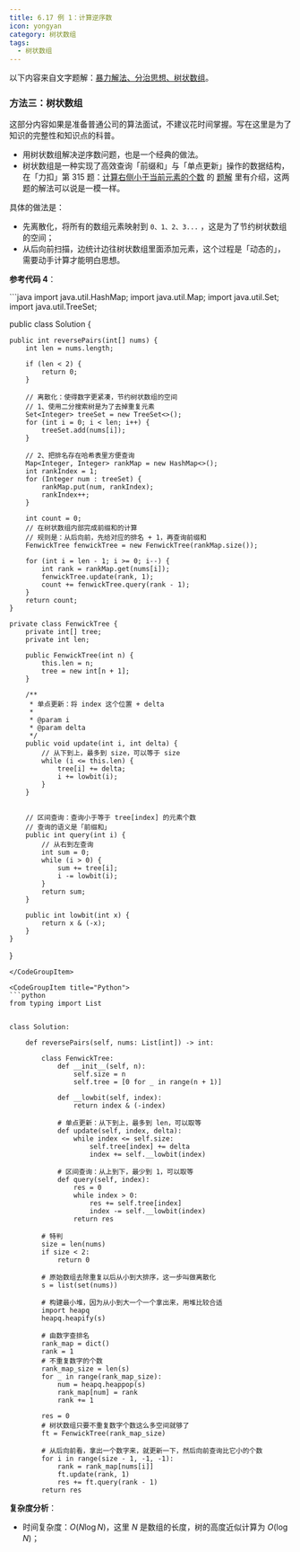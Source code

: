```yaml
---
title: 6.17 例 1：计算逆序数
icon: yongyan
category: 树状数组
tags:
  - 树状数组
---
```


以下内容来自文字题解：[暴力解法、分治思想、树状数组](https://leetcode-cn.com/problems/shu-zu-zhong-de-ni-xu-dui-lcof/solution/bao-li-jie-fa-fen-zhi-si-xiang-shu-zhuang-shu-zu-b/)。

### 方法三：树状数组

这部分内容如果是准备普通公司的算法面试，不建议花时间掌握。写在这里是为了知识的完整性和知识点的科普。

- 用树状数组解决逆序数问题，也是一个经典的做法。
- 树状数组是一种实现了高效查询「前缀和」与「单点更新」操作的数据结构，在「力扣」第 315 题：[计算右侧小于当前元素的个数](https://leetcode-cn.com/problems/count-of-smaller-numbers-after-self/) 的 [题解](https://leetcode-cn.com/problems/count-of-smaller-numbers-after-self/solution/shu-zhuang-shu-zu-by-liweiwei1419/) 里有介绍，这两题的解法可以说是一模一样。

具体的做法是：

- 先离散化，将所有的数组元素映射到 `0、1、2、3...` ，这是为了节约树状数组的空间；
- 从后向前扫描，边统计边往树状数组里面添加元素，这个过程是「动态的」，需要动手计算才能明白思想。

**参考代码 4**：

<CodeGroup>
<CodeGroupItem title="Java">
```java
import java.util.HashMap;
import java.util.Map;
import java.util.Set;
import java.util.TreeSet;

public class Solution {

    public int reversePairs(int[] nums) {
        int len = nums.length;

        if (len < 2) {
            return 0;
        }

        // 离散化：使得数字更紧凑，节约树状数组的空间
        // 1、使用二分搜索树是为了去掉重复元素
        Set<Integer> treeSet = new TreeSet<>();
        for (int i = 0; i < len; i++) {
            treeSet.add(nums[i]);
        }

        // 2、把排名存在哈希表里方便查询
        Map<Integer, Integer> rankMap = new HashMap<>();
        int rankIndex = 1;
        for (Integer num : treeSet) {
            rankMap.put(num, rankIndex);
            rankIndex++;
        }

        int count = 0;
        // 在树状数组内部完成前缀和的计算
        // 规则是：从后向前，先给对应的排名 + 1，再查询前缀和
        FenwickTree fenwickTree = new FenwickTree(rankMap.size());

        for (int i = len - 1; i >= 0; i--) {
            int rank = rankMap.get(nums[i]);
            fenwickTree.update(rank, 1);
            count += fenwickTree.query(rank - 1);
        }
        return count;
    }

    private class FenwickTree {
        private int[] tree;
        private int len;

        public FenwickTree(int n) {
            this.len = n;
            tree = new int[n + 1];
        }

        /**
         * 单点更新：将 index 这个位置 + delta
         *
         * @param i
         * @param delta
         */
        public void update(int i, int delta) {
            // 从下到上，最多到 size，可以等于 size
            while (i <= this.len) {
                tree[i] += delta;
                i += lowbit(i);
            }
        }


        // 区间查询：查询小于等于 tree[index] 的元素个数
        // 查询的语义是「前缀和」
        public int query(int i) {
            // 从右到左查询
            int sum = 0;
            while (i > 0) {
                sum += tree[i];
                i -= lowbit(i);
            }
            return sum;
        }

        public int lowbit(int x) {
            return x & (-x);
        }
    }

}

````
</CodeGroupItem>

<CodeGroupItem title="Python">
```python
from typing import List


class Solution:

    def reversePairs(self, nums: List[int]) -> int:

        class FenwickTree:
            def __init__(self, n):
                self.size = n
                self.tree = [0 for _ in range(n + 1)]

            def __lowbit(self, index):
                return index & (-index)

            # 单点更新：从下到上，最多到 len，可以取等
            def update(self, index, delta):
                while index <= self.size:
                    self.tree[index] += delta
                    index += self.__lowbit(index)

            # 区间查询：从上到下，最少到 1，可以取等
            def query(self, index):
                res = 0
                while index > 0:
                    res += self.tree[index]
                    index -= self.__lowbit(index)
                return res

        # 特判
        size = len(nums)
        if size < 2:
            return 0

        # 原始数组去除重复以后从小到大排序，这一步叫做离散化
        s = list(set(nums))

        # 构建最小堆，因为从小到大一个一个拿出来，用堆比较合适
        import heapq
        heapq.heapify(s)

        # 由数字查排名
        rank_map = dict()
        rank = 1
        # 不重复数字的个数
        rank_map_size = len(s)
        for _ in range(rank_map_size):
            num = heapq.heappop(s)
            rank_map[num] = rank
            rank += 1

        res = 0
        # 树状数组只要不重复数字个数这么多空间就够了
        ft = FenwickTree(rank_map_size)

        # 从后向前看，拿出一个数字来，就更新一下，然后向前查询比它小的个数
        for i in range(size - 1, -1, -1):
            rank = rank_map[nums[i]]
            ft.update(rank, 1)
            res += ft.query(rank - 1)
        return res
````

</CodeGroupItem>
</CodeGroup>

**复杂度分析**：

- 时间复杂度：$O(N \log N)$，这里 $N$ 是数组的长度，树的高度近似计算为 $O(\log N)$；
<!-- + 空间复杂度：$O(N)$。 -->
